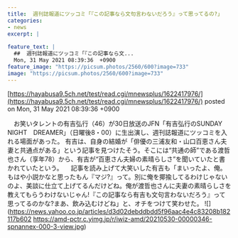 ```yaml
---
title:  週刊誌報道にツッコミ「『この記事なら文句言わないだろう』って思ってるの?」  
categories:
- news
excerpt: |
  
feature_text: |
  ##  週刊誌報道にツッコミ「『この記事なら文...
  Mon, 31 May 2021 08:39:36  +0900
feature_image: "https://picsum.photos/2560/600?image=733"
image: "https://picsum.photos/2560/600?image=733"
---
```


[https://hayabusa9.5ch.net/test/read.cgi/mnewsplus/1622417976/](https://hayabusa9.5ch.net/test/read.cgi/mnewsplus/1622417976/)
posted on Mon, 31 May 2021 08:39:36  +0900

<!--more-->

　お笑いタレントの有吉弘行（46）が30日放送のJFN「有吉弘行のSUNDAY　NIGHT　DREAMER」（日曜後8・00）に生出演し、週刊誌報道にツッコミを入れる場面があった。 有吉は、自身の結婚が「俳優の三浦友和・山口百恵さん夫妻と共通点がある」という記事を見つけたそう。そこには“共通の師”である渡哲也さん（享年78）から、有吉が“百恵さん夫婦の素晴らしさ”を聞いていたと書かれていたという。 　記事を読み上げて大笑いした有吉も「まいったよ、俺。もはや小説かなと思ったもん『マジ?』って。別に俺を揶揄してるわけじゃないのよ、美談に仕立て上げてるんだけどね。俺が渡哲也さんに夫妻の素晴らしさを教えてもらうわけないじゃん!『この記事なら有吉も文句言わないだろう』って思ってるのかな?まあ、飲み込むけどね」と、オチをつけて笑わせた。 ![](https://news.yahoo.co.jp/articles/d3d02debddbdd5f96aac4e4c83208b182117b602 https://amd-pctr.c.yimg.jp/r/iwiz-amd/20210530-00000346-spnannex-000-3-view.jpg)
